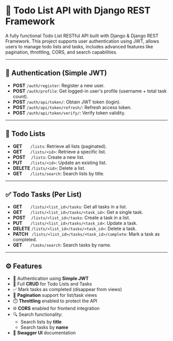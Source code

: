 # 📝 Todo List API with Django REST Framework

A fully functional Todo List RESTful API built with Django & Django REST Framework. This project supports user authentication using JWT, allows users to manage todo lists and tasks, includes advanced features like pagination, throttling, CORS, and search capabilities.

---

## 🔐 Authentication (Simple JWT)

- **POST** `/auth/register`: Register a new user.
- **POST** `/auth/profile`: Get logged-in user's profile (username + total task count).
- **POST** `/auth/api/token/`: Obtain JWT token (login).
- **POST** `/auth/api/token/refresh/`: Refresh access token.
- **POST** `/auth/api/token/verify/`: Verify token validity.

---

## 📂 Todo Lists

- **GET** `   /lists`: Retrieve all lists (paginated).
- **GET** `   /lists/<id>`: Retrieve a specific list.
- **POST** `  /lists`: Create a new list.
- **PUT** `   /lists/<id>`: Update an existing list.
- **DELETE** `/lists/<id>`: Delete a list.
- **GET** `   /lists/search`: Search lists by title.

---

## ✅ Todo Tasks (Per List)

- **GET** `   /lists/<list_id>/tasks`: Get all tasks in a list.
- **GET** `   /lists/<list_id>/tasks/<task_id>`: Get a single task.
- **POST** `  /lists/<list_id>/tasks`: Create a task in a list.
- **PUT** `   /lists/<list_id>/tasks/<task_id>`: Update a task.
- **DELETE** `/lists/<list_id>/tasks/<task_id>`: Delete a task.
- **PATCH** ` /lists/<list_id>/tasks/<task_id>/complete`: Mark a task as completed.
- **GET** `   /tasks/search`: Search tasks by name.

---

## ⚙️ Features

- 🔐 Authentication using **Simple JWT**
- 🧾 Full **CRUD** for Todo Lists and Tasks
- ✅ Mark tasks as completed (disappear from views)
- 📄 **Pagination** support for list/task views
- ⏱️ **Throttling** enabled to protect the API
- 🌐 **CORS** enabled for frontend integration
- 🔍 Search functionality:
  - Search lists by **title**
  - Search tasks by **name**
- 📘 **Swagger UI** documentation

